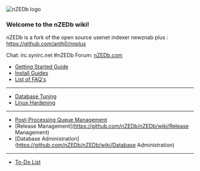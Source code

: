 ![nZEDb logo](https://raw.github.com/nZEDb/nZEDb/master/www/themes/Default/images/logo.png)
### Welcome to the nZEDb wiki!  

nZEDb is a fork of the open source usenet indexer newznab plus : https://github.com/anth0/nnplus

Chat:  irc.synirc.net #nZEDb
Forum: [nZEDb.com](http://nzedb.com)

* [Getting Started Guide](https://github.com/nZEDb/nZEDb/wiki/Getting-started-guide)
* [Install Guides](https://github.com/nZEDb/nZEDb/wiki/Install-Guides)
* [List of FAQ's](https://github.com/nZEDb/nZEDb/wiki/FAQ%27s)

***
* [Database Tuning](https://github.com/nZEDb/nZEDb/wiki/Database-tuning)
* [Linux Hardening](https://github.com/nZEDb/nZEDb/wiki/Linux-harding)

***
* [Post-Processing Queue Management](https://github.com/nZEDb/nZEDb/wiki/Post-Processing-Queue-Management)
* [Release Management](https://github.com/nZEDb/nZEDb/wiki/Release Management)
* [Database Administration](https://github.com/nZEDb/nZEDb/wiki/Database Administration)

***
* [To-Do List](https://github.com/nZEDb/nZEDb/wiki/ToDo-List---Things-that-need-to-get-done)